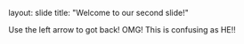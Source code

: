 layout: slide
title: "Welcome to our second slide!"

Use the left arrow to got back!
OMG! This is confusing as HE!!
